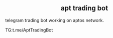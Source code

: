 ## <center> apt trading bot </center>  
telegram trading bot working on aptos network.

TG:t.me/AptTradingBot